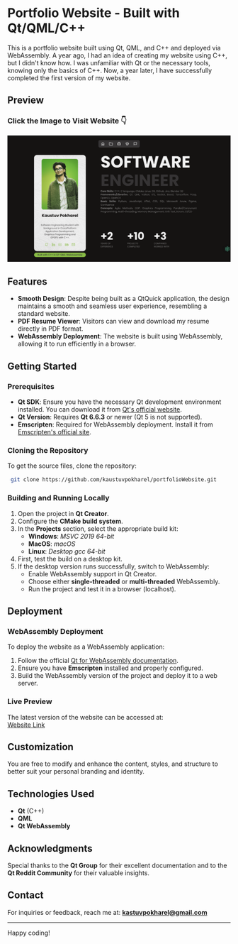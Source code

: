 # Portfolio Website - Built with Qt/QML/C++

This is a portfolio website built using Qt, QML, and C++ and deployed via WebAssembly. A year ago, I had an idea of creating my website using C++, but I didn't know how. I was unfamiliar with Qt or the necessary tools, knowing only the basics of C++. Now, a year later, I have successfully completed the first version of my website.

## Preview

### Click the Image to Visit Website 👇
[![Preview Image](preview1.png)]((http://www.kaustuvpokharel.com))

## Features

- **Smooth Design**: Despite being built as a QtQuick application, the design maintains a smooth and seamless user experience, resembling a standard website.
- **PDF Resume Viewer**: Visitors can view and download my resume directly in PDF format.
- **WebAssembly Deployment**: The website is built using WebAssembly, allowing it to run efficiently in a browser.

## Getting Started

### Prerequisites

- **Qt SDK**: Ensure you have the necessary Qt development environment installed. You can download it from [Qt's official website](https://www.qt.io/download).
- **Qt Version**: Requires **Qt 6.6.3** or newer (Qt 5 is not supported).
- **Emscripten**: Required for WebAssembly deployment. Install it from [Emscripten's official site](https://emscripten.org/docs/getting_started/downloads.html).

### Cloning the Repository

To get the source files, clone the repository:

```sh
 git clone https://github.com/kaustuvpokharel/portfolioWebsite.git
```

### Building and Running Locally

1. Open the project in **Qt Creator**.
2. Configure the **CMake build system**.
3. In the **Projects** section, select the appropriate build kit:
   - **Windows**: _MSVC 2019 64-bit_
   - **MacOS**: _macOS_
   - **Linux**: _Desktop gcc 64-bit_
4. First, test the build on a desktop kit.
5. If the desktop version runs successfully, switch to WebAssembly:
   - Enable WebAssembly support in Qt Creator.
   - Choose either **single-threaded** or **multi-threaded** WebAssembly.
   - Run the project and test it in a browser (localhost).

## Deployment

### WebAssembly Deployment
To deploy the website as a WebAssembly application:
1. Follow the official [Qt for WebAssembly documentation](https://doc.qt.io/qt-6/wasm.html).
2. Ensure you have **Emscripten** installed and properly configured.
3. Build the WebAssembly version of the project and deploy it to a web server.

### Live Preview
The latest version of the website can be accessed at:  
[Website Link](http://www.kaustuvpokharel.com)

## Customization
You are free to modify and enhance the content, styles, and structure to better suit your personal branding and identity.

## Technologies Used
- **Qt** (C++)
- **QML**
- **Qt WebAssembly**

## Acknowledgments
Special thanks to the **Qt Group** for their excellent documentation and to the **Qt Reddit Community** for their valuable insights.

## Contact
For inquiries or feedback, reach me at: **kastuvpokharel@gmail.com**

---
Happy coding!
